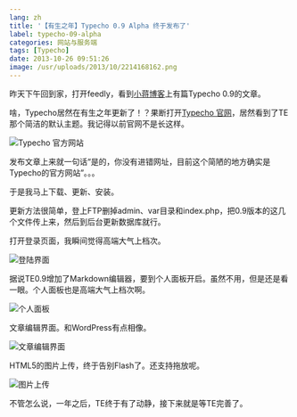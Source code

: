 ```yaml
---
lang: zh
title: '【有生之年】Typecho 0.9 Alpha 终于发布了'
label: typecho-09-alpha
categories: 网站与服务端
tags: [Typecho]
date: 2013-10-26 09:51:26
image: /usr/uploads/2013/10/2214168162.png
---
```

昨天下午回到家，打开feedly，看到[小蒋博客](http://www.zntec.cn/archives/typecho-0-9.html)上有篇Typecho 0.9的文章。

啥，Typecho居然在有生之年更新了！？果断打开[Typecho 官网](http://typecho.org)，居然看到了TE那个简洁的默认主题。我记得以前官网不是长这样。

![Typecho 官方网站](/usr/uploads/2013/10/2214168162.png)

发布文章上来就一句话“是的，你没有进错网址，目前这个简陋的地方确实是Typecho的官方网站”。。。

于是我马上下载、更新、安装。

更新方法很简单，登上FTP删掉admin、var目录和index.php，把0.9版本的这几个文件传上来，然后到后台更新数据库就行。

打开登录页面，我瞬间觉得高端大气上档次。

![登陆界面](/usr/uploads/2013/10/1883541722.png)

据说TE0.9增加了Markdown编辑器，要到个人面板开启。虽然不用，但是还是看一眼。个人面板也是高端大气上档次啊。

![个人面板](/usr/uploads/2013/10/467160611.png)

文章编辑界面。和WordPress有点相像。

![文章编辑界面](/usr/uploads/2013/10/1758541712.png)

HTML5的图片上传，终于告别Flash了。还支持拖放呢。

![图片上传](/usr/uploads/2013/10/1274762080.png)

不管怎么说，一年之后，TE终于有了动静，接下来就是等TE完善了。
